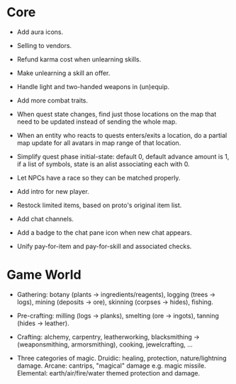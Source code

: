# Core

* Add aura icons.

* Selling to vendors.

* Refund karma cost when unlearning skills.

* Make unlearning a skill an offer.

* Handle light and two-handed weapons in (un)equip.

* Add more combat traits.

* When quest state changes, find just those locations on the map that need
  to be updated instead of sending the whole map.

* When an entity who reacts to quests enters/exits a location, do a partial map
  update for all avatars in map range of that location.

* Simplify quest phase initial-state: default 0, default advance amount is 1, if
  a list of symbols, state is an alist associating each with 0.

* Let NPCs have a race so they can be matched properly.

* Add intro for new player.

* Restock limited items, based on proto's original item list.

* Add chat channels.

* Add a badge to the chat pane icon when new chat appears.

* Unify pay-for-item and pay-for-skill and associated checks.

# Game World

* Gathering: botany (plants -> ingredients/reagents), logging (trees ->
  logs), mining (deposits -> ore), skinning (corpses -> hides), fishing.

* Pre-crafting: milling (logs -> planks), smelting (ore -> ingots), tanning
  (hides -> leather).

* Crafting: alchemy, carpentry, leatherworking, blacksmithing ->
  (weaponsmithing, armorsmithing), cooking, jewelcrafting, ...

* Three categories of magic. Druidic: healing, protection, nature/lightning
  damage. Arcane: cantrips, "magical" damage e.g. magic missile. Elemental:
  earth/air/fire/water themed protection and damage.

